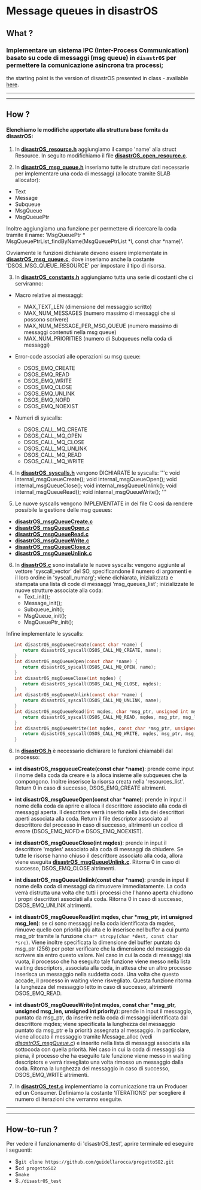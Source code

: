 # Message queues in disastrOS

## What ?

### Implementare un sistema IPC (Inter-Process Communication) basato su code di messaggi (msg queue) in `disastrOS` per permettere la comunicazione asincrona tra processi;
  the starting point is the version of disastrOS presented in class -
  available [here](https://gitlab.com/grisetti/sistemi_operativi_2019_20/-/tree/master/source/08_disastrOS/disastrOS_04_resources).

************************************************************************************
************************************************************************************

## How ?

#### Elenchiamo le modifiche apportate alla struttura base fornita da disastrOS:

1. In [**disastrOS_resource.h**](https://github.com/guidellarocca/progettoSO2/blob/main/disastrOS_resource.h) aggiungiamo il campo 'name' alla struct Resource. In seguito modifichiamo il file [**disastrOS_open_resource.c**](https://github.com/guidellarocca/progettoSO2/blob/main/disastrOS_open_resource.c).

2. In [**disastrOS_msg_queue.h**](https://github.com/guidellarocca/progettoSO2/blob/main/disastrOS_msg_queue.h) inseriamo tutte le strutture dati necessarie per implementare una coda di messaggi (allocate tramite SLAB allocator):

- Text
- Message
- Subqueue
- MsgQueue
- MsgQueuePtr

Inoltre aggiungiamo una funzione per permettere di ricercare la coda tramite il name: 'MsgQueuePtr * MsgQueuePtrList_findByName(MsgQueuePtrList *l, const char *name)'.

Ovviamente le funzioni dichiarate devono essere implementate in [**disastrOS_msg_queue.c**](https://github.com/guidellarocca/progettoSO2/blob/main/disastrOS_msg_queue.c), dove inseriamo anche la costante 'DSOS_MSG_QUEUE_RESOURCE' per impostare il tipo di risorsa.

3. In [**disastrOS_constants.h**](https://github.com/guidellarocca/progettoSO2/blob/main/disastrOS_constants.h) aggiungiamo tutta una serie di costanti che ci serviranno:

  * Macro relative ai messaggi:

    - MAX_TEXT_LEN (dimensione del messaggio scritto)
    - MAX_NUM_MESSAGES (numero massimo di messaggi che si possono scrivere)
    - MAX_NUM_MESSAGE_PER_MSG_QUEUE (numero massimo di messaggi contenuti nella msg queue)
    - MAX_NUM_PRIORITIES (numero di Subqueues nella coda di messaggi)

  * Error-code associati alle operazioni su msg queue:

    - DSOS_EMQ_CREATE
  	- DSOS_EMQ_READ
  	- DSOS_EMQ_WRITE
  	- DSOS_EMQ_CLOSE
  	- DSOS_EMQ_UNLINK
  	- DSOS_EMQ_NOFD
  	- DSOS_EMQ_NOEXIST

  * Numeri di syscalls:

    - DSOS_CALL_MQ_CREATE
  	- DSOS_CALL_MQ_OPEN
  	- DSOS_CALL_MQ_CLOSE
  	- DSOS_CALL_MQ_UNLINK
  	- DSOS_CALL_MQ_READ
  	- DSOS_CALL_MQ_WRITE

4. In [**disastrOS_syscalls.h**](https://github.com/guidellarocca/progettoSO2/blob/main/disastrOS_syscalls.h) vengono DICHIARATE le syscalls:
'''c
    void internal_msgQueueCreate();
   	void internal_msgQueueOpen();
   	void internal_msgQueueClose();
   	void internal_msgQueueUnlink();
   	void internal_msgQueueRead();
   	void internal_msgQueueWrite();
'''

5. Le nuove syscalls vengono IMPLEMENTATE in dei file C cosi da rendere possibile la gestione delle msg queues:

  - [**disastrOS_msgQueueCreate.c**](https://github.com/guidellarocca/progettoSO2/blob/main/disastrOS_msgQueueCreate.c)
   - [**disastrOS_msgQueueOpen.c**](https://github.com/guidellarocca/progettoSO2/blob/main/disastrOS_msgQueueOpen.c)
   - [**disastrOS_msgQueueRead.c**](https://github.com/guidellarocca/progettoSO2/blob/main/disastrOS_msgQueueRead.c)
   - [**disastrOS_msgQueueWrite.c**](https://github.com/guidellarocca/progettoSO2/blob/main/disastrOS_msgQueueWrite.c)
   - [**disastrOS_msgQueueClose.c**](https://github.com/guidellarocca/progettoSO2/blob/main/disastrOS_msgQueueClose.c)
   - [**disastrOS_msgQueueUnlink.c**](https://github.com/guidellarocca/progettoSO2/blob/main/disastrOS_msgQueueUnlink.c)


6. In [**disastrOS.c**](https://github.com/guidellarocca/progettoSO2/blob/main/disastrOS.c) sono installate le nuove syscalls: vengono aggiunte al vettore 'syscall_vector' del SO, specificandone il numero di argomenti e il loro ordine in 'syscall_numarg'; viene dichiarata, inizializzata e stampata una lista di code di messaggi 'msg_queues_list'; inizializzate le nuove strutture associate alla coda:
    - Text_init();
    - Message_init();
    - Subqueue_init();
    - MsgQueue_init();
    - MsgQueuePtr_init();

 Infine implementate le syscalls:

```c
   int disastrOS_msgQueueCreate(const char *name) {
      return disastrOS_syscall(DSOS_CALL_MQ_CREATE, name);
   }
   int disastrOS_msgQueueOpen(const char *name) {
      return disastrOS_syscall(DSOS_CALL_MQ_OPEN, name);
   }
   int disastrOS_msgQueueClose(int mqdes) {
      return disastrOS_syscall(DSOS_CALL_MQ_CLOSE, mqdes);
   }
   int disastrOS_msgQueueUnlink(const char *name) {
      return disastrOS_syscall(DSOS_CALL_MQ_UNLINK, name);
   }
   int disastrOS_msgQueueRead(int mqdes, char *msg_ptr, unsigned int msg_len) {
      return disastrOS_syscall(DSOS_CALL_MQ_READ, mqdes, msg_ptr, msg_len);
   }
   int disastrOS_msgQueueWrite(int mqdes, const char *msg_ptr, unsigned msg_len, unsigned int priority) {
      return disastrOS_syscall(DSOS_CALL_MQ_WRITE, mqdes, msg_ptr, msg_len, priority);
   }
```

6. In [**disastrOS.h**](https://github.com/guidellarocca/progettoSO2/blob/main/disastrOS.h) è necessario dichiarare le funzioni chiamabili dal processo:

  - **int disastrOS_msgqueueCreate(const char *name)**: 
  prende come input il nome della coda da creare e la alloca insieme alle subqueues che la compongono. Inoltre inserisce la risorsa creata nella 'resources_list'. Return 0 in caso di successo, DSOS_EMQ_CREATE altrimenti.

  - **int disastrOS_msgQueueOpen(const char *name)**: prende in input il nome della coda da aprire e alloca il descrittore associato alla coda di messaggi aperta. Il descrittore verrà inserito nella lista dei descrittori aperti associata alla coda. Return il file descriptor associato al descrittore del processo in caso di successo, altrimenti un codice di errore (DSOS_EMQ_NOFD e DSOS_EMQ_NOEXIST).

  - **int disastrOS_msgQueueClose(int mqdes)**: prende in input il descrittore 'mqdes' associato alla coda di messaggi da chiudere. Se tutte le risorse hanno chiuso il descrittore associato alla coda, allora viene eseguita [**disastrOS_msgQueueUnlink.c**](https://github.com/guidellarocca/progettoSO2/blob/main/disastrOS_msgQueueUnlink.c). Ritorna 0 in caso di successo, DSOS_EMQ_CLOSE altrimenti.

  - **int disastrOS_msgQueueUnlink(const char *name)**: prende in input il nome della coda di messaggi da rimuovere immediatamente. La coda verrà distrutta una volta che tutti i processi che l'hanno aperta chiudono i propri descrittori associati alla coda. Ritorna 0 in caso di successo, DSOS_EMQ_UNLINK altrimenti.

  - **int disastrOS_msgQueueRead(int mqdes, char *msg_ptr, int unsigned msg_len)**: se ci sono messaggi nella coda identificata da mqdes, rimuove quello con priorità più alta e lo inserisce nel buffer a cui punta msg_ptr tramite la funzione `char* strcpy(char *dest, const char *src)`. Viene inoltre specificata la dimensione del buffer puntato da msg_ptr (256) per poter verificare che la dimensione del messaggio da scrivere sia entro questo valore. Nel caso in cui la coda di messaggi sia vuota, il processo che ha eseguito tale funzione viene messo nella lista waiting descriptors, associata alla coda, in attesa che un altro processo inserisca un messaggio nella suddetta coda. Una volta che questo accade, il processo in waiting viene risvegliato. Questa funzione ritorna la lunghezza del messaggio letto in caso di successo, altrimenti DSOS_EMQ_READ.

  - **int disastrOS_msgQueueWrite(int mqdes, const char *msg_ptr, unsigned msg_len, unsigned int priority)**: prende in input il messaggio, puntato da msg_ptr, da inserire nella coda di messaggi identificata dal descrittore mqdes; viene specificata la lunghezza del messaggio puntato da msg_ptr e la priorità assegnata al messaggio. In particolare, viene allocato il messaggio tramite Message_alloc (vedi [*disastrOS_msgQueue.c*](https://github.com/guidellarocca/progettoSO2/blob/main/disastrOS_msg_queue.c)) e inserito nella lista di messaggi associata alla sottocoda con quella priorità. Nel caso in cui la coda di messaggi sia piena, il processo che ha eseguito tale funzione viene messo in waiting descriptors e verrà risvegliato una volta rimosso un messaggio dalla coda. Ritorna la lunghezza del messaggio in caso di successo, DSOS_EMQ_WRITE altrimenti.

7. In [**disastrOS_test.c**](https://github.com/guidellarocca/progettoSO2/blob/main/disastrOS_test.c) implementiamo la comunicazione tra un Producer ed un Consumer.
Definiamo la costante 'ITERATIONS' per scegliere il numero di iterazioni che verranno eseguite.

************************************************************************************
************************************************************************************

## How-to-run ?

Per vedere il funzionamento di 'disastrOS_test', aprire terminale ed eseguire i seguenti:

* $`git clone https://github.com/guidellarocca/progettoSO2.git`
* $`cd progettoSO2`
* $`make`
* $`./disastrOS_test`

